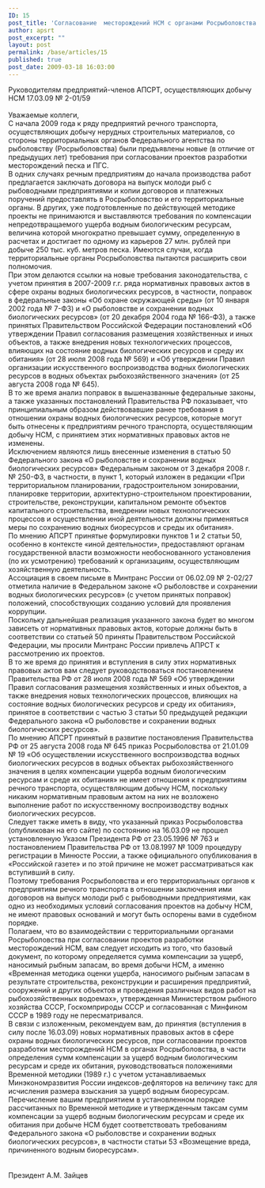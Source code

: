 ```yaml
---
ID: 15
post_title: 'Согласование  месторождений НСМ с органами Росрыболовства'
author: apsrt
post_excerpt: ""
layout: post
permalink: /base/articles/15
published: true
post_date: 2009-03-18 16:03:00
---
```

Руководителям предприятий-членов АПСРТ, осуществляющих добычу  НСМ       17.03.09          № 2-01/59<br />
                                     <br />
                                                                     Уважаемые коллеги,<br />
С начала 2009 года к ряду предприятий речного транспорта, осуществляющих добычу нерудных строительных материалов, со стороны территориальных органов Федерального агентства по рыболовству (Росрыболовства) были предъявлены новые (в отличие от предыдущих лет) требования при согласовании проектов разработки месторождений песка и ПГС.<br />
В одних случаях речным предприятиям до начала производства работ  предлагается заключать договора на выпуск молоди рыб с рыбоводными предприятиями и копии договоров и платежных поручений предоставлять в Росрыболовство и его территориальные органы. В других, уже подготовленные по действующей методике проекты не принимаются и выставляются требования по компенсации непредотвращаемого ущерба водным биологическим ресурсам, величина которой многократно превышает сумму, определенную в расчетах и достигает по одному из карьеров 27 млн. рублей при добыче 250 тыс. куб. метров песка. Имеются случаи, когда территориальные органы Росрыболовства пытаются расширить свои полномочия. <br />
При этом делаются ссылки на новые требования законодательства, с учетом принятия в 2007-2009 г.г. ряда нормативных правовых актов в сфере охраны водных биологических ресурсов, в частности, поправок в федеральные законы «Об охране окружающей среды» (от 10 января 2002 года № 7-ФЗ) и «О рыболовстве и сохранении водных биологических ресурсов» (от 20 декабря 2004 года № 166-ФЗ), а также принятых Правительством Российской Федерации постановлений «Об утверждении Правил согласования размещения хозяйственных и иных объектов, а также внедрения новых технологических процессов, влияющих на состояние водных биологических ресурсов и среду их обитания» (от 28 июля 2008 года № 569) и «Об утверждении Правил организации искусственного воспроизводства водных биологических ресурсов в водных объектах рыбохозяйственного  значения» (от 25 августа 2008 года № 645).<br />
В то же время анализ поправок в вышеназванные федеральные законы, а также указанных постановлений Правительства РФ показывает, что принципиальным образом действовавшие ранее требования в отношении охраны водных биологических ресурсов, которые могут быть отнесены к предприятиям речного транспорта, осуществляющим добычу НСМ, с принятием этих нормативных правовых актов не изменены.<br />
Исключением являются лишь внесенные изменения в статью 50 Федерального закона  «О рыболовстве и сохранении водных биологических ресурсов» Федеральным законом от 3 декабря 2008 г. № 250-ФЗ, в частности, в пункт 1, который изложен в редакции «При территориальном планировании, градостроительном зонировании, планировке территории, архитектурно-строительном проектировании, строительстве, реконструкции, капитальном ремонте объектов капитального строительства, внедрении новых технологических процессов и осуществлении иной деятельности должны применяться меры по сохранению водных биоресурсов и среды их обитания». <br />
По мнению АПСРТ принятые формулировки  пунктов 1 и 2 статьи 50, особенно в контексте «иной деятельности», предоставляют органам государственной власти возможности  необоснованного установления (по их усмотрению) требований к организациям, осуществляющим хозяйственную деятельность. <br />
Ассоциация в своем письме в Минтранс России  от  06.02.09  № 2-02/27 отметила наличие в Федеральном законе «О рыболовстве и сохранении водных биологических ресурсов» (с учетом принятых поправок) положений, способствующих созданию условий для проявления коррупции. <br />
Поскольку дальнейшая реализация указанного закона будет во многом зависеть от нормативных правовых актов, которые должны быть в соответствии со статьей 50 приняты Правительством Российской Федерации, мы просили Минтранс России  привлечь АПРСТ к  рассмотрению их проектов.<br />
В то же время до принятия и вступления в силу этих нормативных правовых актов вам следует руководствоваться  постановлением Правительства РФ от 28 июля 2008 года № 569  «Об утверждении Правил согласования размещения хозяйственных и иных объектов, а также внедрения новых технологических процессов, влияющих на состояние водных биологических ресурсов и среду их обитания», принятое в соответствии с частью 3 статьи 50 предыдущей редакции  Федерального закона «О рыболовстве и сохранении водных биологических ресурсов».<br />
По мнению АПСРТ   принятый в развитие постановления Правительства РФ от 25 августа 2008 года № 645 приказ Росрыболовства от 21.01.09 № 19 «Об осуществлении искусственного воспроизводства водных биологических ресурсов в водных объектах рыбохозяйственного  значения в целях компенсации ущерба водным биологическим ресурсам и среде их обитания»   не имеет отношения к предприятиям речного транспорта, осуществляющим добычу НСМ, поскольку никаким нормативным правовым актом на них не возложено выполнение работ по искусственному воспроизводству водных биологических ресурсов.<br />
Следует также иметь в виду, что указанный приказ Росрыболовства (опубликован на его сайте) по состоянию на 16.03.09 не прошел установленную  Указом Президента РФ от 23.05.1996 № 763 и постановлением Правительства РФ от 13.08.1997 № 1009 процедуру регистрации в Минюсте России, а также официального опубликования в «Российской газете»  и по этой причине не может рассматриваться как вступивший в силу. <br />
Поэтому требования Росрыболовства и его территориальных органов к предприятиям  речного транспорта в отношении заключения ими договоров на выпуск молоди рыб с рыбоводными предприятиями, как одно из необходимых условий согласования проектов на добычу НСМ, не имеют правовых оснований и могут быть оспорены вами в судебном порядке.<br />
Полагаем, что во взаимодействии с территориальными органами Росрыболовства при согласовании  проектов разработки месторождений НСМ,  вам следует исходить из того, что базовый документ, по которому определяется сумма компенсации за ущерб, наносимый рыбным запасам, во время добычи НСМ, а именно «Временная методика оценки ущерба, наносимого рыбным запасам в результате строительства, реконструкции и расширения предприятий, сооружений и других объектов и проведения различных видов работ на рыбохозяйственных водоемах», утвержденная Министерством рыбного хозяйства СССР, Госкомприроды СССР и согласованная с Минфином СССР в 1989 году не пересматривался. <br />
В связи с изложенным,  рекомендуем вам, до принятия (вступления в силу после 16.03.09) новых нормативных правовых актов в сфере охраны водных биологических ресурсов, при согласовании проектов разработки месторождений НСМ в органах Росрыболовства, в части определения сумм компенсации за ущерб водным биологическим ресурсам и среде их обитания,  руководствоваться положениями Временной методики (1989 г.) с учетом устанавливаемых Минэкономразвития России  индексов-дефляторов на величину такс для исчисления размера взыскания за ущерб водным биоресурсам.<br />
 Перечисление вашим предприятием в установленном порядке рассчитанных по Временной методике и утвержденным таксам сумм компенсации за ущерб водным биологическим ресурсам и среде их обитания при добыче НСМ будет соответствовать требованиям Федерального закона «О рыболовстве и сохранении водных биологических ресурсов», в частности статьи 53 «Возмещение вреда, причиненного водным биоресурсам».<br />
<br />
<br />
         Президент                                                                           А.М. Зайцев
